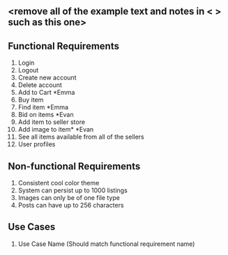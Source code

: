 ## <remove all of the example text and notes in < > such as this one>

## Functional Requirements

1. Login
2. Logout
3. Create new account
4. Delete account
5. Add to Cart *Emma
6. Buy item
7. Find item *Emma
8. Bid on items *Evan
9. Add item to seller store
10. Add image to item* *Evan
11. See all items available from all of the sellers
12. User profiles

## Non-functional Requirements

1. Consistent cool color theme
2. System can persist up to 1000 listings
3. Images can only be of one file type
4. Posts can have up to 256 characters

## Use Cases

1. Use Case Name (Should match functional requirement name)

